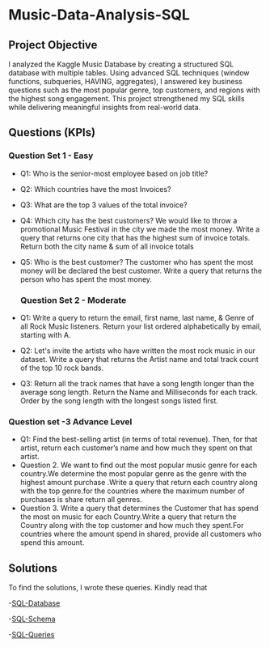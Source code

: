# Music-Data-Analysis-SQL
## Project Objective 
I analyzed the Kaggle Music Database by creating a structured SQL database with multiple tables. Using advanced SQL techniques (window functions, subqueries, HAVING, aggregates), I answered key business questions such as the most popular genre, top customers, and regions with the highest song engagement. This project strengthened my SQL skills while delivering meaningful insights from real-world data.

## Questions (KPIs)
### Question Set 1 - Easy 
- Q1: Who is the senior-most employee based on job title?
- Q2: Which countries have the most Invoices?
- Q3: What are the top 3 values of the total invoice?
- Q4: Which city has the best customers? We would like to throw a promotional Music Festival in the city we made the most money. Write a query that returns one city that has the highest sum of invoice totals.
  Return both the city name & sum of all invoice totals
- Q5: Who is the best customer? The customer who has spent the most money will be declared the best customer. Write a query that returns the person who has spent the most money.


  ### Question Set 2 - Moderate
- Q1: Write a query to return the email, first name, last name, & Genre of all Rock Music listeners. Return your list ordered alphabetically by email, starting with A.
- Q2: Let's invite the artists who have written the most rock music in our dataset. Write a query that returns the Artist name and total track count of the top 10 rock bands.
- Q3: Return all the track names that have a song length longer than the average song length. Return the Name and Milliseconds for each track. Order by the song length with the longest songs listed first.

### Question set -3 Advance Level
- Q1: Find the best-selling artist (in terms of total revenue). Then, for that artist, return each customer’s name and how much they spent on that artist.
- Question 2. We want to find out the most popular music genre for each country.We determine the most popular genre as the genre with the highest amount purchase .Write a query that return each country along with  the top genre.for the countries where the maximum number of purchases is share return all genres.
- Question 3. Write a query that determines the Customer that has spend the most on music for each Country.Write a query that return the Country along with the top customer and how much they spent.For countries where the amount spend in shared, provide all customers who spend this amount.

## Solutions 
To find the solutions, I wrote these queries. Kindly read that

-<a href="https://github.com/AsheeshSinghrajput/Music-Data-Analysis-SQL/blob/main/Music_Store_database.sql">SQL-Database</a>

-<a href="https://github.com/AsheeshSinghrajput/Music-Data-Analysis-SQL/blob/main/MusicDatabaseSchema.png">SQL-Schema</a>

-<a href="https://github.com/AsheeshSinghrajput/Music-Data-Analysis-SQL/blob/main/Music%20data%20analysis.sql">SQL-Queries</a>



